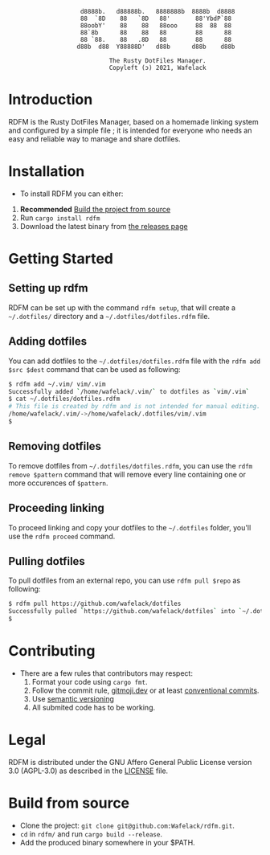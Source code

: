 ```
                    d8888b.   d88888b.   8888888b  8888b  d8888
                    88  `8D    88   `8D   88'       88'YbdP`88 
                    88oobY'    88    88   88ooo     88  88  88 
                    88`8b      88    88   88        88      88 
                    88 `88.    88   .8D   88        88      88 
                   d88b  d88  Y88888D'   d88b      d88b    d88b
                        
                            The Rusty DotFiles Manager.
                            Copyleft (ɔ) 2021, Wafelack
```

# Introduction

RDFM is the Rusty DotFiles Manager, based on a homemade linking system
and configured by a simple file ; it is intended for everyone who needs
an easy and reliable way to manage and share dotfiles.

# Installation

- To install RDFM you can either:

1. **Recommended** [Build the project from source](#build-from-source)
2. Run `cargo install rdfm`
3. Download the latest binary from [the releases page](https://github.com/wafelack/rdfm/releases)

# Getting Started

## Setting up rdfm

RDFM can be set up with the command `rdfm setup`, that will create a `~/.dotfiles/` directory and a `~/.dotfiles/dotfiles.rdfm` file.

## Adding dotfiles

You can add dotfiles to the `~/.dotfiles/dotfiles.rdfm` file with the `rdfm add $src $dest` command
that can be used as following:

```bash
$ rdfm add ~/.vim/ vim/.vim
Successfully added `/home/wafelack/.vim/` to dotfiles as `vim/.vim`
$ cat ~/.dotfiles/dotfiles.rdfm
# This file is created by rdfm and is not intended for manual editing.
/home/wafelack/.vim/->/home/wafelack/.dotfiles/vim/.vim
$
```

## Removing dotfiles

To remove dotfiles from `~/.dotfiles/dotfiles.rdfm`, you can use the `rdfm remove $pattern` command
that will remove every line containing one or more occurences of `$pattern`.

## Proceeding linking

To proceed linking and copy your dotfiles to the `~/.dotfiles` folder, you'll use the `rdfm proceed` command.

## Pulling dotfiles

To pull dotfiles from an external repo, you can use `rdfm pull $repo` as following:

```bash
$ rdfm pull https://github.com/wafelack/dotfiles
Successfully pulled `https://github.com/wafelack/dotfiles` into `~/.dotfiles`
$
```

# Contributing

- There are a few rules that contributors may respect:
  1. Format your code using `cargo fmt`.
  2. Follow the commit rule, [gitmoji.dev](https://gitmoji.dev) or at least [conventional commits](https://www.conventionalcommits.org/en/v1.0.0/).
  3. Use [semantic versioning](https://semver.org)
  4. All submited code has to be working.

# Legal

RDFM is distributed under the GNU Affero General Public License version 3.0 (AGPL-3.0) as described in the [LICENSE](./LICENSE) file.

# Build from source

- Clone the project: `git clone git@github.com:Wafelack/rdfm.git`.
- `cd` in `rdfm/` and run `cargo build --release`.
- Add the produced binary somewhere in your $PATH.
